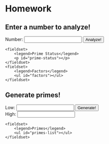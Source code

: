 # Homework

<!--
    This file wows factors of prime numbers.
    Author: Fredrick Karau
    File: prime_numbers.html
    Date:2/20/2021
-->

<!DOCTYPE html>
<html lang="en">
<head>
    <meta charset="UTF-8">
    <title>Calculating Primes</title>
    <link rel="stylesheet" href="styles/styles.css">
    <script src="scripts/primes_module.js"></script>
    <script src="scripts/informal_tests.js"></script>
    <script src="scripts/calculations.js"></script>



</head>
<body>
<section id="number-analysis">
    <h1>Enter a number to analyze!</h1>
    <form>
        <div class="form-group">
            <label>Number:</label>
            <input type="text" id="number">
            <button id="analyze">Analyze!</button>
        </div>
    </form>
    <p id="analyze-error"></p>

    <fieldset>
        <legend>Prime Status</legend>
        <p id="prime-status"></p>
    </fieldset>
    <fieldset>
        <legend>Factors</legend>
        <ul id="factors"></ul>
    </fieldset>
</section>

<section id="primes-generation">
    <h1>Generate primes!</h1>
    <form>
        <div class="form-group">
            <label>Low:</label>
            <input type="text" id="low">
            <button id="generate">Generate!</button>
        </div>
        <div class="form-group">
            <label>High:</label>
            <input type="text" id="high">
        </div>
    </form>
    <p id="generate-error"></p>

    <fieldset>
        <legend>Primes</legend>
        <ul id="primes-list"></ul>
    </fieldset>
</section>
</body>
</html>
